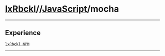 # [lxRbckl](https://github.com/lxRbckl/lxRbckl/tree/main)//[JavaScript](https://github.com/lxRbckl/lxRbckl/tree/main/JavaScript)/mocha

---

## Experience
[`lxRbckl NPM`](https://github.com/lxRbckl/lxRbckl/blob/NPM/README.md)

---
